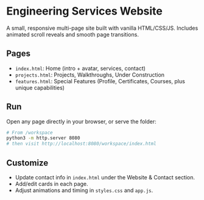 # Engineering Services Website

A small, responsive multi-page site built with vanilla HTML/CSS/JS. Includes animated scroll reveals and smooth page transitions.

## Pages
- `index.html`: Home (intro + avatar, services, contact)
- `projects.html`: Projects, Walkthroughs, Under Construction
- `features.html`: Special Features (Profile, Certificates, Courses, plus unique capabilities)

## Run
Open any page directly in your browser, or serve the folder:

```bash
# From /workspace
python3 -m http.server 8080
# then visit http://localhost:8080/workspace/index.html
```

## Customize
- Update contact info in `index.html` under the Website & Contact section.
- Add/edit cards in each page.
- Adjust animations and timing in `styles.css` and `app.js`.